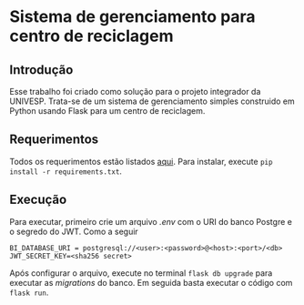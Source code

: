 # Sistema de gerenciamento para centro de reciclagem
## Introdução
Esse trabalho foi criado como solução para o projeto integrador da UNIVESP. Trata-se de um sistema de gerenciamento simples construido em Python usando Flask para um centro de reciclagem. 

## Requerimentos
Todos os requerimentos estão listados [aqui](app/requirements.txt). Para instalar, execute `pip install -r requirements.txt`.

## Execução
Para executar, primeiro crie um arquivo *.env* com o URI do banco Postgre e o segredo do JWT. Como a seguir
```env
BI_DATABASE_URI = postgresql://<user>:<password>@<host>:<port>/<db>
JWT_SECRET_KEY=<sha256 secret>
```
Após configurar o arquivo, execute no terminal `flask db upgrade` para executar as *migrations* do banco. Em seguida basta executar o código com `flask run`.